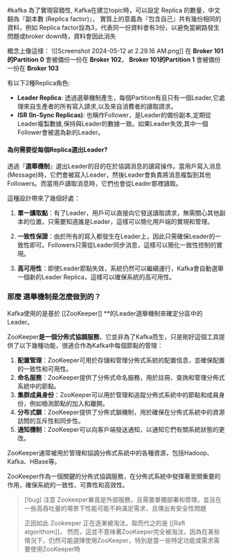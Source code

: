 #kafka 
為了實現容錯性, Kafka在建立topic時，可以設定 Replica 的數量，中文翻為『副本數 (Replica factor)』，
實質上的意義為『包含自己』共有幾份相同的資料，例如 Replica factor設為3，代表同一份資料會有3份，以避免當網路發生問題或broker down時，資料會因此消失

概念上像這樣：
![[Screenshot 2024-05-12 at 2.29.16 AM.png]]
在 **Broker 101的Partition 0** 會被備份一份在 **Broker 102**，
**Broker 101的Partition 1** 會被備份一份在 **Broker 103**


有以下2種Replica角色:

- **Leader Replica**: 透過選舉機制產生，每個Partition有且只有一個Leader,它處理來自生產者的所有寫入請求,以及來自消費者的讀取請求。
- **ISR (In-Sync Replicas)**:  也稱作Follower，是Leader的備份副本,定期從Leader複製數據,保持與Leader的數據一致。如果Leader失效,其中一個Follower會被選為新的Leader。

#### 為何需要從每個Replica選出Leader?

透過『**選舉機制**』選出Leader的目的在於協調消息的讀寫操作。當用戶寫入消息(Message)時，它們會被寫入Leader，然後Leader會負責將消息複製到其他Followers。而當用戶讀取消息時，它們也會從Leader那裡讀取。

這種設計帶來了幾個好處：

1. **單一讀取點**：有了Leader，用戶可以直接向它發送讀取請求，無需關心其他副本的位置，只需要知道誰是Leader，這樣可以簡化用戶端的實現和管理。
    
2. **一致性保證**：由於所有的寫入都發生在Leader上，因此只需確保Leader的一致性即可。Followers只需從Leader同步消息，這樣可以簡化一致性控制的實現。
    
3. **高可用性**：即使Leader節點失效，系統仍然可以繼續運行，Kafka會自動選舉一個新的Leader Replica，這樣可以確保系統的高可用性。


### 那麼 選舉機制是怎麼做到的？

Kafka使用的是基於 [[ZooKeeper]] **的Leader選舉機制來確定分區中的Leader。

ZooKeeper**是一個分佈式協調服務**，它並非為了Kafka而生，只是剛好這個工具提供了以下幾種功能，很適合作為Kafka中每個節點的管理：

1. **配置管理**：ZooKeeper可用於存儲和管理分佈式系統的配置信息，並確保配置的一致性和可用性。
2. **命名服務**：ZooKeeper提供了分佈式命名服務，用於註冊、查詢和管理分佈式系統中的節點。
3. **集群成員身份**：ZooKeeper可以用於管理和追蹤分佈式系統中的節點和成員身份，例如檢測節點的加入和離開。
4. **分布式鎖**：ZooKeeper提供了分佈式鎖機制，用於確保在分佈式系統中的資源訪問的互斥性和同步性。
5. **通知機制**：ZooKeeper可以向客戶端發送通知，以通知它們有關系統狀態的更改。


ZooKeeper通常被用於管理和協調分佈式系統中的各種資源，包括Hadoop、Kafka、HBase等。

ZooKeeper作為一個關鍵的分佈式協調服務，在分佈式系統中發揮著至關重要的作用，確保系統的一致性、可靠性和高效性。


> [!bug] 注意
> Zookeeper畢竟是外部服務，且需要單獨部署和管理，並且在一些高吞吐量的場景下性能可能不夠滿足需求，且傳出有安全性問題
> 
> 正因如此 Zookeeper 正在逐漸被淘汰，取而代之的是 [[Raft algorithom]]，
> 然而，這並不意味著ZooKeeper完全被淘汰，因為在某些情況下，仍然可能選擇使用ZooKeeper，特別是當一些特定功能或需求需要使用ZooKeeper時